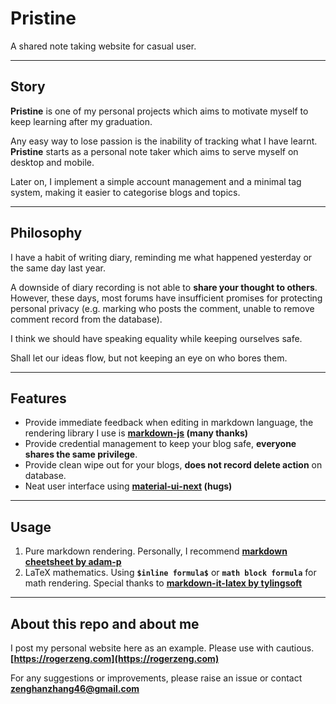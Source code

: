 # Pristine
A shared note taking website for casual user.

---
## Story
**Pristine** is one of my personal projects which aims to motivate myself to keep learning after my graduation.

Any easy way to lose passion is the inability of tracking what I have learnt. **Pristine** starts as a personal note taker which aims to serve myself on desktop and mobile.

Later on, I implement a simple account management and a minimal tag system, making it easier to categorise blogs and topics.

---
## Philosophy
I have a habit of writing diary, reminding me what happened yesterday or the same day last year.

A downside of diary recording is not able to **share your thought to others**. However, these days, most forums have insufficient promises for protecting personal privacy (e.g. marking who posts the comment, unable to remove comment record from the database).

I think we should have speaking equality while keeping ourselves safe.

Shall let our ideas flow, but not keeping an eye on who bores them.

---
## Features
- Provide immediate feedback when editing in markdown language, the rendering library I use is **[markdown-js](https://github.com/evilstreak/markdown-js) (many thanks)** 
- Provide credential management to keep your blog safe, **everyone shares the same privilege**.
- Provide clean wipe out for your blogs, **does not record delete action** on database.
- Neat user interface using **[material-ui-next](https://material-ui-next.com/) (hugs)**

---
## Usage
1. Pure markdown rendering. Personally, I recommend **[markdown cheetsheet by adam-p](https://github.com/adam-p/markdown-here/wiki/Markdown-Cheatsheet)**
2. LaTeX mathematics. Using **`$inline formula$`** or **```math block formula```** for math rendering. Special thanks to **[markdown-it-latex by tylingsoft](https://github.com/tylingsoft/markdown-it-latex)**

---
## About this repo and about me
I post my personal website here as an example. Please use with cautious. **[https://rogerzeng.com](https://rogerzeng.com)**

For any suggestions or improvements, please raise an issue or contact **[zenghanzhang46@gmail.com](mailto://zenghanzhang46@gmail.com)**
